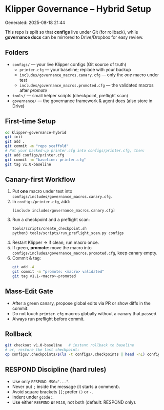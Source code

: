 # Klipper Governance – Hybrid Setup

Generated: 2025-08-18 21:44

This repo is split so that **configs** live under Git (for rollback), while **governance docs** can be mirrored to Drive/Dropbox for easy review.

## Folders
- `configs/` — your live Klipper configs (Git source of truth)
  - `printer.cfg` — your baseline; replace with your backup
  - `includes/governance_macros.canary.cfg` — only the *one* macro under test
  - `includes/governance_macros.promoted.cfg` — the validated macros after *promote*
- `tools/` — small helper scripts (checkpoint, preflight scan)
- `governance/` — the governance framework & agent docs (also store in Drive)

## First-time Setup
```bash
cd klipper-governance-hybrid
git init
git add .
git commit -m "repo scaffold"
# Put your backed-up printer.cfg into configs/printer.cfg, then:
git add configs/printer.cfg
git commit -m "baseline: printer.cfg"
git tag v1.0-baseline
```

## Canary-first Workflow
1. Put **one** macro under test into `configs/includes/governance_macros.canary.cfg`.
2. In `configs/printer.cfg`, add:
   ```
   [include includes/governance_macros.canary.cfg]
   ```
3. Run a checkpoint and a preflight scan:
   ```bash
   tools/scripts/create_checkpoint.sh
   python3 tools/scripts/run_preflight_scan.py configs
   ```
4. Restart Klipper → if clean, run macro once.
5. If green, **promote**: move the macro into `configs/includes/governance_macros.promoted.cfg`, keep canary empty.
6. Commit & tag:
   ```bash
   git add -A
   git commit -m "promote: <macro> validated"
   git tag v1.1-<macro>-promoted
   ```

## Mass-Edit Gate
- After a green canary, propose global edits via PR or show diffs in the commit.
- Do not touch `printer.cfg` macros globally without a canary that passed.
- Always run preflight before commit.

## Rollback
```bash
git checkout v1.0-baseline   # instant rollback to baseline
# or, restore the last checkpoint:
cp configs/.checkpoints/$(ls -t configs/.checkpoints | head -n1) configs/printer.cfg
```

## RESPOND Discipline (hard rules)
- Use only `RESPOND MSG="..."`.
- Never put `;` inside the message (it starts a comment).
- Avoid square brackets `[]`; prefer `()` or `-`.
- Indent under `gcode:`.
- Use either `RESPOND` **or** `M118`, not both (default: RESPOND only).

